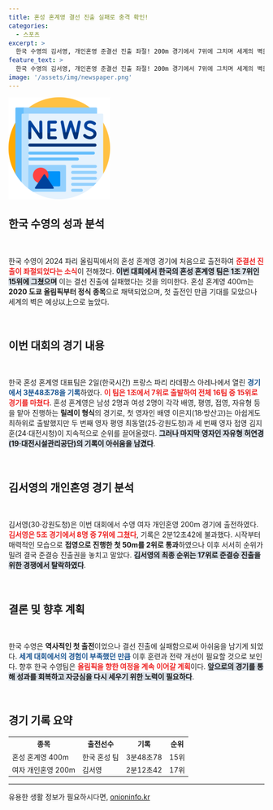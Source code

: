 ```yaml
---
title: 혼성 혼계영 결선 진출 실패로 충격 확인!
categories:
  - 스포츠
excerpt: >
  한국 수영의 김서영, 개인혼영 준결선 진출 좌절! 200m 경기에서 7위에 그치며 세계의 벽을 실감한 그녀의 안타까운 도전. 파리 올림픽에서의 첫 혼영 출전의 의미는?
feature_text: >
  한국 수영의 김서영, 개인혼영 준결선 진출 좌절! 200m 경기에서 7위에 그치며 세계의 벽을 실감한 그녀의 안타까운 도전. 파리 올림픽에서의 첫 혼영 출전의 의미는?
image: '/assets/img/newspaper.png'
---
```


<p><img src="/assets/img/newspaper.png" alt="kimp 속보" /></p>

<h2 data-ke-size="size26">한국 수영의 성과 분석</h2>

<p data-ke-size="size16">&nbsp;</p>

<p>한국 수영이 2024 파리 올림픽에서의 혼성 혼계영 경기에 처음으로 출전하여 <b><span style="color: #ee2323;">준결선 진출이 좌절되었다는 소식</span></b>이 전해졌다. <b><span style="background-color: #21538527;">이번 대회에서 한국의 혼성 혼계영 팀은 1조 7위인 15위에 그쳤으며</span></b> 이는 결선 진출에 실패했다는 것을 의미한다. 혼성 혼계영 400m는 <b>2020 도쿄 올림픽부터 정식 종목</b>으로 채택되었으며, 첫 출전인 만큼 기대를 모았으나 세계의 벽은 예상以上으로 높았다. </p>

<p data-ke-size="size16">&nbsp;</p>

<h2 data-ke-size="size26">이번 대회의 경기 내용</h2>

<p data-ke-size="size16">&nbsp;</p>

<p>한국 혼성 혼계영 대표팀은 2일(한국시간) 프랑스 파리 라데팡스 아레나에서 열린 <b><span style="color: #1a5490;">경기에서 3분48초78을 기록</span></b>하였다. <b><span style="color: #ee2323;">이 팀은 1조에서 7위로 출발하여 전체 16팀 중 15위로 경기를 마쳤다</span></b>. 혼성 혼계영은 남성 2명과 여성 2명이 각각 배영, 평영, 접영, 자유형 등을 맡아 진행하는 <b>릴레이 형식</b>의 경기로, 첫 영자인 배영 이은지(18·방산고)는 아쉽게도 최하위로 출발했지만 두 번째 영자 평영 최동열(25·강원도청)과 세 번째 영자 접영 김지훈(24·대전시청)이 지속적으로 순위를 끌어올렸다.  <b><span style="background-color: #21538527;">그러나 마지막 영자인 자유형 허연경(19·대전시설관리공단)의 기록이 아쉬움을 남겼다</span></b>.</p>

<p data-ke-size="size16">&nbsp;</p>

<h2 data-ke-size="size26">김서영의 개인혼영 경기 분석</h2>

<p data-ke-size="size16">&nbsp;</p>

<p>김서영(30·강원도청)은 이번 대회에서 수영 여자 개인혼영 200m 경기에 출전하였다. <b><span style="color: #ee2323;">김서영은 5조 경기에서 8명 중 7위에 그쳤다</span></b>, 기록은 2분12초42에 불과했다. 시작부터 매력적인 모습으로 <b>접영으로 진행한 첫 50m를 2위로 통과</b>하였으나 이후 서서히 순위가 밀려 결국 준결승 진출권을 놓치고 말았다. <b><span style="background-color: #21538527;">김서영의 최종 순위는 17위로 준결승 진출을 위한 경쟁에서 탈락하였다</span></b>.</p>

<p data-ke-size="size16">&nbsp;</p>

<h2 data-ke-size="size26">결론 및 향후 계획</h2>

<p data-ke-size="size16">&nbsp;</p>

<p>한국 수영은 <b>역사적인 첫 출전</b>이었으나 결선 진출에 실패함으로써 아쉬움을 남기게 되었다. <b><span style="color: #1a5490;">세계 대회에서의 경험이 부족했던 만큼</span></b> 이후 훈련과 전략 개선이 필요할 것으로 보인다. 향후 한국 수영팀은 <b><span style="color: #ee2323;">올림픽을 향한 여정을 계속 이어갈 계획</span></b>이다. <b><span style="background-color: #21538527;">앞으로의 경기를 통해 성과를 회복하고 자긍심을 다시 세우기 위한 노력이 필요하다</span></b>. </p>

<p data-ke-size="size16">&nbsp;</p>

<h2 data-ke-size="size26">경기 기록 요약</h2>

<table>
    <tr>
        <th>종목</th>
        <th>출전선수</th>
        <th>기록</th>
        <th>순위</th>
    </tr>
    <tr>
        <td>혼성 혼계영 400m</td>
        <td>한국 혼성 팀</td>
        <td>3분48초78</td>
        <td>15위</td>
    </tr>
    <tr>
        <td>여자 개인혼영 200m</td>
        <td>김서영</td>
        <td>2분12초42</td>
        <td>17위</td>
    </tr>
</table>

<hr>

<p data-ke-size="size16"></p>
유용한 생활 정보가 필요하시다면, <a href="https://onioninfo.kr" rel="dofollow">onioninfo.kr</a>


